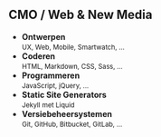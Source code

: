 CMO **/ Web & New Media**
-------------------------

- **Ontwerpen**    
<small>UX, Web, Mobile, Smartwatch, …</small>
- **Coderen**  
<small>HTML, Markdown, CSS, Sass, …</small>
- **Programmeren**  
<small>JavaScript, jQuery, ...</small>
- **Static Site Generators**  
<small>Jekyll met Liquid</small>
- **Versiebeheersystemen**  
<small>Git, GitHub, Bitbucket, GitLab, …</small>